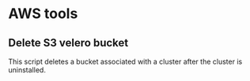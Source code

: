 # AWS tools

## Delete S3 velero bucket
This script deletes a bucket associated with a cluster after the cluster is uninstalled.
